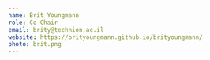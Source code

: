 ```yaml
---
name: Brit Youngmann
role: Co-Chair
email: brity@technion.ac.il
website: https://brityoungmann.github.io/brityoungmann/
photo: brit.png
---
```

